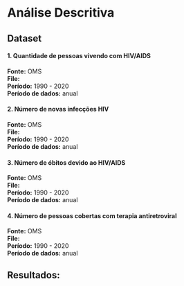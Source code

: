 # Análise Descritiva
## Dataset

<h4>1. Quantidade de pessoas vivendo com HIV/AIDS </h4>

**Fonte:** OMS<br>
**File:**     <br>
**Período:** 1990 - 2020 <br>
**Período de dados:** anual

<h4>  2. Número de novas infecções HIV </h4>

**Fonte:** OMS<br>
**File:**     <br>
**Período:** 1990 - 2020 <br>
**Período de dados:** anual

<h4>  3. Número de óbitos devido ao HIV/AIDS </h4>

**Fonte:** OMS<br>
**File:**     <br>
**Período:** 1990 - 2020 <br>
**Período de dados:** anual

<h4>  4. Número de pessoas cobertas com terapia antiretroviral </h4>

**Fonte:** OMS<br>
**File:**     <br>
**Período:** 1990 - 2020 <br>
**Período de dados:** anual

## Resultados:
